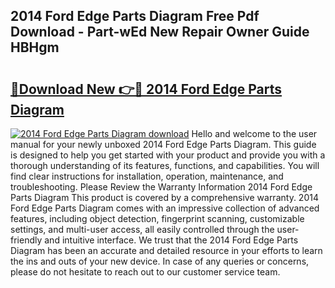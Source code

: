 ## 2014 Ford Edge Parts Diagram Free Pdf Download - Part-wEd New Repair Owner Guide HBHgm

# <h2><a href="http://dfke5yq.blite.top/?on=2014+Ford+Edge+Parts+Diagram">🔗Download New 👉🔴 2014 Ford Edge Parts Diagram</a></h2>

[![2014 Ford Edge Parts Diagram download](https://i.imgur.com/lujVjoI.png)](http://dfke5yq.blite.top/?on=2014+Ford+Edge+Parts+Diagram)
Hello and welcome to the user manual for your newly unboxed 2014 Ford Edge Parts Diagram. This guide is designed to help you get started with your product and provide you with a thorough understanding of its features, functions, and capabilities. You will find clear instructions for installation, operation, maintenance, and troubleshooting. Please Review the Warranty Information 2014 Ford Edge Parts Diagram This product is covered by a comprehensive warranty. 2014 Ford Edge Parts Diagram comes with an impressive collection of advanced features, including object detection, fingerprint scanning, customizable settings, and multi-user access, all easily controlled through the user-friendly and intuitive interface. We trust that the 2014 Ford Edge Parts Diagram has been an accurate and detailed resource in your efforts to learn the ins and outs of your new device. In case of any queries or concerns, please do not hesitate to reach out to our customer service team.
